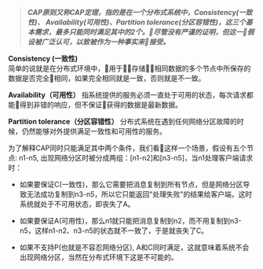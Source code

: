 >***CAP原则又称CAP定理，指的是在一个分布式系统中，Consistency(一致性)、 Availability(可用性)、Partition tolerance(分区容错性)，这三个基本需求，最多只能同时满足其中的2个。尽管没有严谨的证明，但这一假设被广泛认可，以致被作为一种事实来接受。***

**Consistency (一致性)**  
简单的说就是在分布式环境中，用于存储相同数据的多个节点中所保存的数据是否完全相同，如果完全相同就是一致，否则就是不一致。

**Availability（可用性）**
指系统提供的服务必须一直处于可用的状态，每次请求都能得到非错的响应，但不保证获得的数据是最新数据。

**Partition tolerance（分区容错性）**
分布式系统在遇到任何网络分区故障的时候，仍然能够对外提供满足一致性和可用性的服务。 

为了解释CAP同时只能满足其中两个条件，我们看这样一个场景，假设有五个节点: n1-n5, 出现网络分区时被分成两组：[n1-n2]和[n3-n5]，当n1处理客户端请求时：
- 如果要保证C(一致性)，那么它需要把消息复制到所有节点，但是网络分区导致无法成功复制到n3-n5，所以它只能返回"处理失败"的结果给客户端，这时系统就处于不可用状态，即丧失了A。

- 如果要保证A(可用性)，那么n1就只能把消息复制到n2，而不用复制到n3-n5，这样n1-n2、n3-n5的状态就不一致了，于是就丧失了C。

- 如果不支持P(也就是不容忍网络分区), A和C同时满足，这就意味着系统不会出现网络分区，当然在分布式环境下这是不可能的。